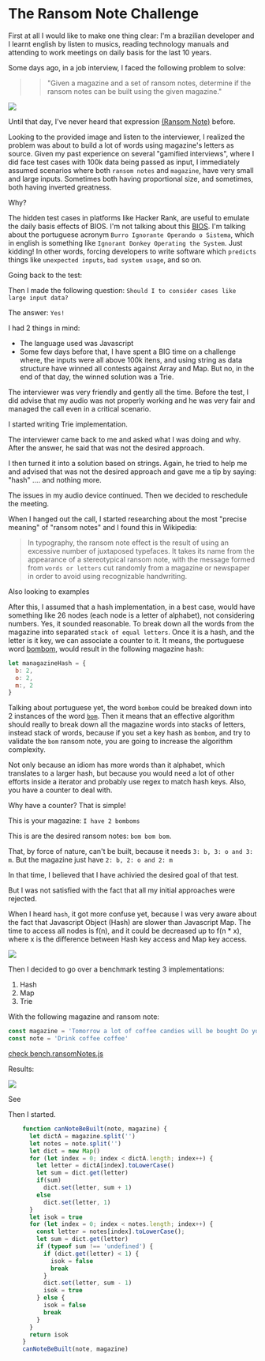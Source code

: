 # The Ransom Note Challenge

First at all I would like to make one thing clear: I'm a brazilian developer and I learnt english by listen to musics, reading technology manuals and attending to work meetings on daily basis for the last 10 years.

Some days ago, in a job interview, I faced the following problem to solve:

>> "Given a magazine and a set of ransom notes, determine if the ransom notes can be built using the given magazine."

<img align="center" src="https://i.imgur.com/Fyb8pxk.jpg" />

Until that day, I've never heard that expression [(Ransom Note)](https://en.wikipedia.org/wiki/Ransom_note_effect) before.

Looking to the provided image and listen to the interviewer, I realized the problem was about to build a lot of words using magazine's letters as source. Given my past experience on several "gamified interviews", where I did face test cases with 100k data being passed as input, I immediately assumed scenarios where both `ransom notes` and `magazine`, have very small and large inputs. Sometimes both having proportional size, and sometimes, both having inverted greatness.

Why?

The hidden test cases in platforms like Hacker Rank, are useful to emulate the daily basis effects of BIOS. I'm not talking about this [BIOS](https://en.wikipedia.org/wiki/BIOS). I'm talking about the portuguese acronym `Burro Ignorante Operando o Sistema`, which in english is something like `Ignorant Donkey Operating the System`. Just kidding! In other words, forcing developers to write software which `predicts` things like `unexpected inputs`, `bad system usage`, and so on.

Going back to the test:

Then I made the following question: `Should I to consider cases like large input data?`

The answer: `Yes!`

I had 2 things in mind:

- The language used was Javascript
- Some few days before that, I have spent a BIG time on a challenge where, the inputs were all above 100k itens, and using string as data structure have winned all contests against Array and Map. But no, in the end of that day, the winned solution was a Trie.

The interviewer was very friendly and gently all the time. Before the test, I did advise that my audio was not properly working and he was very fair and managed the call even in a critical scenario.

I started writing Trie implementation.

The interviewer came back to me and asked what I was doing and why. After the answer, he said that was not the desired approach.

I then turned it into a solution based on strings. Again, he tried to help me and advised that was not the desired approach and gave me a tip by saying: "hash" .... and nothing more.

The issues in my audio device continued. Then we decided to reschedule the meeting.

When I hanged out the call, I started researching about the most "precise meaning" of "ransom notes" and I found this in Wikipedia:

> In typography, the ransom note effect is the result of using an excessive number of juxtaposed typefaces. It takes its name from the appearance of a stereotypical ransom note, with the message formed from `words or letters` cut randomly from a magazine or newspaper in order to avoid using recognizable handwriting. 

Also looking to examples 

After this, I assumed that a hash implementation, in a best case, would have something like 26 nodes (each node is a letter of alphabet), not considering numbers. Yes, it sounded reasonable. To break down all the words from the magazine into separated `stack of equal letters`. Once it is a hash, and the letter is it key, we can associate a counter to it. It means, the portuguese word [bombom](https://pt.wikipedia.org/wiki/Bombom), would result in the following magazine hash:

```javascript
let managazineHash = {
  b: 2,
  o: 2,
  m:, 2
}
```

Talking about portuguese yet, the word `bombom` could be breaked down into 2 instances of the word [`bom`](https://translate.google.com.br/?sl=pt&tl=en&text=bom&op=translate). Then it means that an effective algorithm should really to break down all the magazine words into stacks of letters, instead stack of words, because if you set a key hash as `bombom`, and try to validate the `bom` ransom note, you are going to increase the algorithm complexity.

 Not only because an idiom has more words than it alphabet, which translates to a larger hash, but because you would need a lot of other efforts inside a iterator and probably use regex to match hash keys. Also, you have a counter to deal with.

Why have a counter? That is simple!

This is your magazine: `I have 2 bomboms`

This is are the desired ransom notes: `bom bom bom`. 

That, by force of nature, can't be built, because it needs `3: b, 3: o and 3: m`. But the magazine just have `2: b, 2: o and 2: m`

In that time, I believed that I have achivied the desired goal of that test.

But I was not satisfied with the fact that all my initial approaches were rejected.

When I heard `hash`, it got more confuse yet, because I was very aware about the fact that Javascript Object (Hash) are slower than Javascript Map. The time to access all nodes is f(n), and it could be decreased up to f(n * x), where x is the difference between Hash key access and Map key access.



<img align="center" src="https://i.imgur.com/WesNwsg.png" />


Then I decided to go over a benchmark testing 3 implementations:

1. Hash
2. Map
3. Trie

With the following magazine and ransom note:

```javascript
const magazine = 'Tomorrow a lot of coffee candies will be bought Do you like to drink coffee'
const note = 'Drink coffee coffee'
```

[check bench.ransomNotes.js](./bench.ransomNotes.js)

Results:

<img align="center" src="https://i.imgur.com/FeDhJTc.png" />

See 

Then I started.

```javascript
    function canNoteBeBuilt(note, magazine) {
      let dictA = magazine.split('')
      let notes = note.split('')
      let dict = new Map()
      for (let index = 0; index < dictA.length; index++) {
        let letter = dictA[index].toLowerCase()
        let sum = dict.get(letter)
        if(sum)
          dict.set(letter, sum + 1)
        else
          dict.set(letter, 1)
      }
      let isok = true
      for (let index = 0; index < notes.length; index++) {
        const letter = notes[index].toLowerCase();
        let sum = dict.get(letter)
        if (typeof sum !== 'undefined') {
          if (dict.get(letter) < 1) {
            isok = false
            break
          }
          dict.set(letter, sum - 1)
          isok = true
        } else {
          isok = false
          break
        }
      }
      return isok
    }
    canNoteBeBuilt(note, magazine)
```
